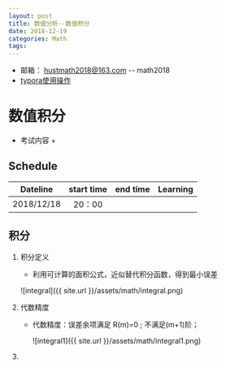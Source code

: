 ```yaml
---
layout: post
title: 数值分析--数值积分
date: 2018-12-19
categories: Math
tags: 
---
```


+ 邮箱： hustmath2018@163.com -- math2018
+ [typora使用操作](https://blog.csdn.net/WeiDelight/article/details/81011921)
# 数值积分

+ 考试内容
  + 


## Schedule

|Dateline|start time|end time|Learning|
|:-:|:-:|:-:|:-:|
|2018/12/18|20：00|||



## 积分

1. 积分定义

   + 利用可计算的面积公式，近似替代积分函数，得到最小误差

   ![integral]({{ site.url }}/assets/math/integral.png)

2. 代数精度

   + 代数精度：误差余项满足  R(m)=0 ;   不满足(m+1)阶；

     ![integral1]({{ site.url }}/assets/math/integral1.png)

3. 